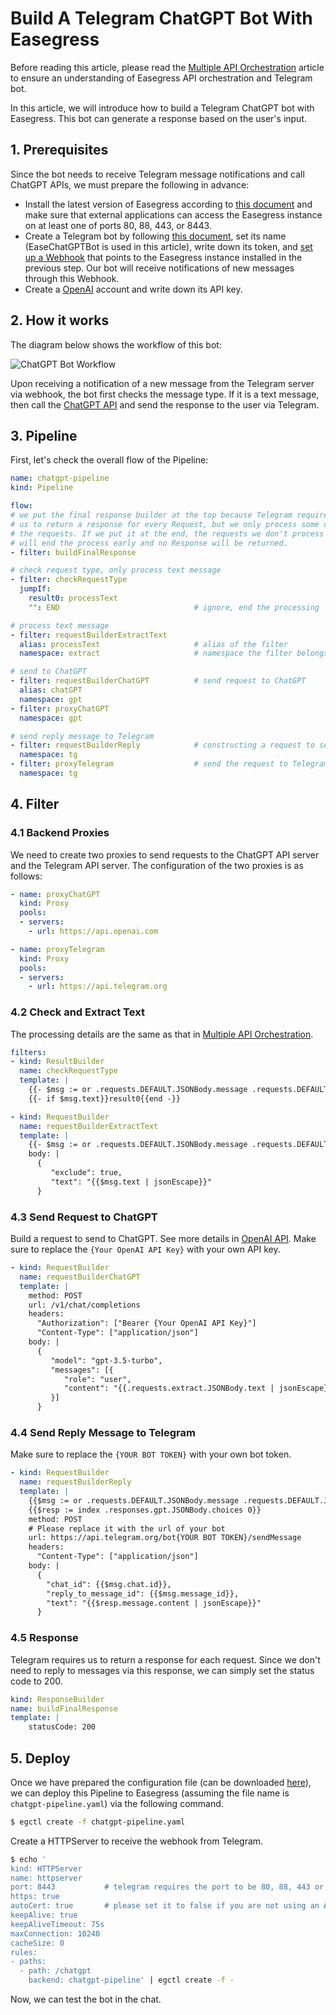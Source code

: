 # Build A Telegram ChatGPT Bot With Easegress

Before reading this article, please read the [Multiple API Orchestration](./translation-bot.md) article to ensure an understanding of Easegress API orchestration and Telegram bot.

In this article, we will introduce how to build a Telegram ChatGPT bot with Easegress. This bot can generate a response based on the user's input.

## 1. Prerequisites

Since the bot needs to receive Telegram message notifications and call ChatGPT APIs, we must prepare the following in advance:

* Install the latest version of Easegress according to [this document](https://github.com/megaease/easegress#setting-up-easegress) and make sure that external applications can access the Easegress instance on at least one of ports 80, 88, 443, or 8443.
* Create a Telegram bot by following [this document](https://core.telegram.org/bots#3-how-do-i-create-a-bot), set its name (EaseChatGPTBot is used in this article), write down its token, and [set up a Webhook](https://core.telegram.org/bots/api#setwebhook) that points to the Easegress instance installed in the previous step. Our bot will receive notifications of new messages through this Webhook.
* Create a [OpenAI](https://openai.com/blog/openai-api/) account and write down its API key.

## 2. How it works

The diagram below shows the workflow of this bot:

![ChatGPT Bot Workflow](../imgs/chatgpt-bot-workflow.png)

Upon receiving a notification of a new message from the Telegram server via webhook, the bot first checks the message type. If it is a text message, then call the [ChatGPT API](https://openai.com/blog/openai-api/) and send the response to the user via Telegram.

## 3. Pipeline

First, let's check the overall flow of the Pipeline:

```yaml
name: chatgpt-pipeline
kind: Pipeline

flow:
# we put the final response builder at the top because Telegram requires
# us to return a response for every Request, but we only process some of
# the requests. If we put it at the end, the requests we don't process
# will end the process early and no Response will be returned.
- filter: buildFinalResponse

# check request type, only process text message
- filter: checkRequestType
  jumpIf:
    result0: processText
    "": END                              # ignore, end the processing

# process text message
- filter: requestBuilderExtractText
  alias: processText                     # alias of the filter
  namespace: extract                     # namespace the filter belongs to

# send to ChatGPT
- filter: requestBuilderChatGPT          # send request to ChatGPT
  alias: chatGPT
  namespace: gpt
- filter: proxyChatGPT
  namespace: gpt

# send reply message to Telegram
- filter: requestBuilderReply            # constructing a request to send the reply
  namespace: tg
- filter: proxyTelegram                  # send the request to Telegram
  namespace: tg
```

## 4. Filter

### 4.1 Backend Proxies

We need to create two proxies to send requests to the ChatGPT API server and the Telegram API server. The configuration of the two proxies is as follows:

```yaml
- name: proxyChatGPT
  kind: Proxy
  pools:
  - servers:
    - url: https://api.openai.com

- name: proxyTelegram
  kind: Proxy
  pools:
  - servers:
    - url: https://api.telegram.org
```

### 4.2 Check and Extract Text

The processing details are the same as that in [Multiple API Orchestration](./translation-bot.md).

```yaml
filters:
- kind: ResultBuilder
  name: checkRequestType
  template: |
    {{- $msg := or .requests.DEFAULT.JSONBody.message .requests.DEFAULT.JSONBody.channel_post -}}
    {{- if $msg.text}}result0{{end -}}

- kind: RequestBuilder
  name: requestBuilderExtractText
  template: |
    {{- $msg := or .requests.DEFAULT.JSONBody.message .requests.DEFAULT.JSONBody.channel_post -}}
    body: |
      {
         "exclude": true,
         "text": "{{$msg.text | jsonEscape}}"
      }
```

### 4.3 Send Request to ChatGPT

Build a request to send to ChatGPT. See more details in [OpenAI API](https://platform.openai.com/docs/guides/chat). Make sure to replace the `{Your OpenAI API Key}` with your own API key.

```yaml
- kind: RequestBuilder
  name: requestBuilderChatGPT
  template: |
    method: POST
    url: /v1/chat/completions
    headers:
      "Authorization": ["Bearer {Your OpenAI API Key}"]
      "Content-Type": ["application/json"]
    body: |
      {
         "model": "gpt-3.5-turbo",
         "messages": [{
            "role": "user",
            "content": "{{.requests.extract.JSONBody.text | jsonEscape}}"
         }]
      }
```

### 4.4 Send Reply Message to Telegram

Make sure to replace the `{YOUR BOT TOKEN}` with your own bot token.

```yaml
- kind: RequestBuilder
  name: requestBuilderReply
  template: |
    {{$msg := or .requests.DEFAULT.JSONBody.message .requests.DEFAULT.JSONBody.channel_post}}
    {{$resp := index .responses.gpt.JSONBody.choices 0}}
    method: POST
    # Please replace it with the url of your bot
    url: https://api.telegram.org/bot{YOUR BOT TOKEN}/sendMessage
    headers:
      "Content-Type": ["application/json"]
    body: |
      {
        "chat_id": {{$msg.chat.id}},
        "reply_to_message_id": {{$msg.message_id}},
        "text": "{{$resp.message.content | jsonEscape}}"
      }
```

### 4.5 Response

Telegram requires us to return a response for each request. Since we don't need to reply to messages via this response, we can simply set the status code to 200.

```yaml
kind: ResponseBuilder
name: buildFinalResponse
template: |
    statusCode: 200
```

## 5. Deploy

Once we have prepared the configuration file (can be downloaded [here](https://github.com/megaease/easegress/tree/main/example/chatgpt-bot)), we can deploy this Pipeline to Easegress (assuming the file name is `chatgpt-pipeline.yaml`) via the following command.

```bash
$ egctl create -f chatgpt-pipeline.yaml
```

Create a HTTPServer to receive the webhook from Telegram.

```bash
$ echo '
kind: HTTPServer
name: httpserver
port: 8443           # telegram requires the port to be 80, 88, 443 or 8443
https: true
autoCert: true       # please set it to false if you are not using an AutoCertManager
keepAlive: true
keepAliveTimeout: 75s
maxConnection: 10240
cacheSize: 0
rules:
- paths:
  - path: /chatgpt
    backend: chatgpt-pipeline' | egctl create -f -
```

Now, we can test the bot in the chat.
